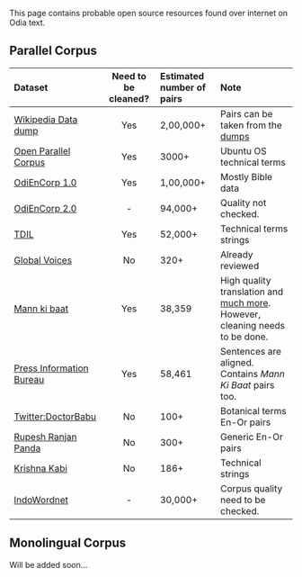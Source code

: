 This page contains probable open source resources found over internet on Odia text.

## Parallel Corpus

Dataset | Need to be cleaned? | Estimated number of pairs | Note
:------------------------|:------------------------:|:---------|:------------------------
 [Wikipedia Data dump](https://www.mediawiki.org/wiki/Content_translation/Published_translations) | Yes | 2,00,000+ | Pairs can be taken from the [dumps](https://dumps.wikimedia.org)
 [Open Parallel Corpus](http://opus.nlpl.eu) | Yes | 3000+ | Ubuntu OS technical terms
 [OdiEnCorp 1.0](https://lindat.mff.cuni.cz/repository/xmlui/handle/11234/1-2879) | Yes | 1,00,000+ | Mostly Bible data
 [OdiEnCorp 2.0](https://lindat.mff.cuni.cz/repository/xmlui/handle/11234/1-3211) | - | 94,000+ | Quality not checked.
 [TDIL](http://tdil-dc.in/index.php?option=com_download&task=showresourceDetails&toolid=1070&lang=en) | Yes | 52,000+ | Technical terms strings
 [Global Voices](http://casmacat.eu/corpus/global-voices.html) | No | 320+ | Already reviewed
 [Mann ki baat](http://data.statmt.org/pmindia/v1/parallel/pmindia.v1.or-en.tsv) | Yes | 38,359 | High quality translation and [much more](https://arxiv.org/pdf/2001.09907.pdf). However, cleaning needs to be done.
 [Press Information Bureau](http://preon.iiit.ac.in/~jerin/resources/datasets/pib_v0.2.tar.gz) | Yes | 58,461 | Sentences are aligned. Contains _Mann Ki Baat_ pairs too.  
 [Twitter:DoctorBabu](https://twitter.com/drgynaec) | No | 100+ | Botanical terms En-Or pairs
 [Rupesh Ranjan Panda](https://github.com/rupeshranjanpanda/odia) | No | 300+ | Generic En-Or pairs
 [Krishna Kabi](https://twitter.com/krishna_kabi) | No | 186+ | Technical strings
 [IndoWordnet](https://github.com/anoopkunchukuttan/indowordnet_parallel) | - | 30,000+ | Corpus quality need to be checked.
 
## Monolingual Corpus
Will be added soon...

